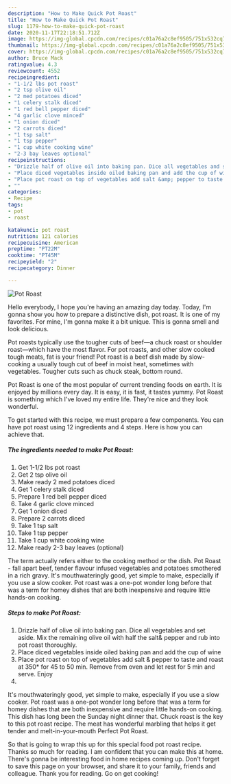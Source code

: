 ```yaml
---
description: "How to Make Quick Pot Roast"
title: "How to Make Quick Pot Roast"
slug: 1179-how-to-make-quick-pot-roast
date: 2020-11-17T22:18:51.712Z
image: https://img-global.cpcdn.com/recipes/c01a76a2c8ef9505/751x532cq70/pot-roast-recipe-main-photo.jpg
thumbnail: https://img-global.cpcdn.com/recipes/c01a76a2c8ef9505/751x532cq70/pot-roast-recipe-main-photo.jpg
cover: https://img-global.cpcdn.com/recipes/c01a76a2c8ef9505/751x532cq70/pot-roast-recipe-main-photo.jpg
author: Bruce Mack
ratingvalue: 4.3
reviewcount: 4552
recipeingredient:
- "1-1/2 lbs pot roast"
- "2 tsp olive oil"
- "2 med potatoes diced"
- "1 celery stalk diced"
- "1 red bell pepper diced"
- "4 garlic clove minced"
- "1 onion diced"
- "2 carrots diced"
- "1 tsp salt"
- "1 tsp pepper"
- "1 cup white cooking wine"
- "2-3 bay leaves optional"
recipeinstructions:
- "Drizzle half of olive oil into baking pan. Dice all vegetables and set aside. Mix the remaining olive oil with half the salt&amp; pepper and rub into pot roast thoroughly."
- "Place diced vegetables inside oiled baking pan and add the cup of wine"
- "Place pot roast on top of vegetables add salt &amp; pepper to taste and roast at 350* for 45 to 50 min. Remove from oven and let rest for 5 min and serve. Enjoy"
- ""
categories:
- Recipe
tags:
- pot
- roast

katakunci: pot roast 
nutrition: 121 calories
recipecuisine: American
preptime: "PT22M"
cooktime: "PT45M"
recipeyield: "2"
recipecategory: Dinner

---
```



![Pot Roast](https://img-global.cpcdn.com/recipes/c01a76a2c8ef9505/751x532cq70/pot-roast-recipe-main-photo.jpg)

Hello everybody, I hope you're having an amazing day today. Today, I'm gonna show you how to prepare a distinctive dish, pot roast. It is one of my favorites. For mine, I'm gonna make it a bit unique. This is gonna smell and look delicious.

Pot roasts typically use the tougher cuts of beef—a chuck roast or shoulder roast—which have the most flavor. For pot roasts, and other slow cooked tough meats, fat is your friend! Pot roast is a beef dish made by slow-cooking a usually tough cut of beef in moist heat, sometimes with vegetables. Tougher cuts such as chuck steak, bottom round.

Pot Roast is one of the most popular of current trending foods on earth. It is enjoyed by millions every day. It is easy, it is fast, it tastes yummy. Pot Roast is something which I've loved my entire life. They're nice and they look wonderful.


To get started with this recipe, we must prepare a few components. You can have pot roast using 12 ingredients and 4 steps. Here is how you can achieve that.

<!--inarticleads1-->

##### The ingredients needed to make Pot Roast:

1. Get 1-1/2 lbs pot roast
1. Get 2 tsp olive oil
1. Make ready 2 med potatoes diced
1. Get 1 celery stalk diced
1. Prepare 1 red bell pepper diced
1. Take 4 garlic clove minced
1. Get 1 onion diced
1. Prepare 2 carrots diced
1. Take 1 tsp salt
1. Take 1 tsp pepper
1. Take 1 cup white cooking wine
1. Make ready 2-3 bay leaves (optional)


The term actually refers either to the cooking method or the dish. Pot Roast - fall apart beef, tender flavour infused vegetables and potatoes smothered in a rich gravy. It&#39;s mouthwateringly good, yet simple to make, especially if you use a slow cooker. Pot roast was a one-pot wonder long before that was a term for homey dishes that are both inexpensive and require little hands-on cooking. 

<!--inarticleads2-->

##### Steps to make Pot Roast:

1. Drizzle half of olive oil into baking pan. Dice all vegetables and set aside. Mix the remaining olive oil with half the salt&amp; pepper and rub into pot roast thoroughly.
1. Place diced vegetables inside oiled baking pan and add the cup of wine
1. Place pot roast on top of vegetables add salt &amp; pepper to taste and roast at 350* for 45 to 50 min. Remove from oven and let rest for 5 min and serve. Enjoy
1. 


It&#39;s mouthwateringly good, yet simple to make, especially if you use a slow cooker. Pot roast was a one-pot wonder long before that was a term for homey dishes that are both inexpensive and require little hands-on cooking. This dish has long been the Sunday night dinner that. Chuck roast is the key to this pot roast recipe. The meat has wonderful marbling that helps it get tender and melt-in-your-mouth Perfect Pot Roast. 

So that is going to wrap this up for this special food pot roast recipe. Thanks so much for reading. I am confident that you can make this at home. There's gonna be interesting food in home recipes coming up. Don't forget to save this page on your browser, and share it to your family, friends and colleague. Thank you for reading. Go on get cooking!
